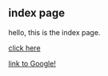 ## index page

hello, this is the index page.

[click here](https://www.pidea.me)

[link to Google!](http://google.com)
